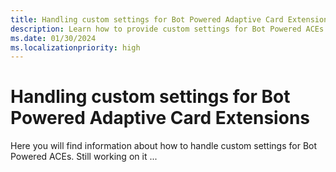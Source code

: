 ```yaml
---
title: Handling custom settings for Bot Powered Adaptive Card Extensions
description: Learn how to provide custom settings for Bot Powered ACEs.
ms.date: 01/30/2024
ms.localizationpriority: high
---
```

# Handling custom settings for Bot Powered Adaptive Card Extensions

Here you will find information about how to handle custom settings for Bot Powered ACEs.
Still working on it ...
